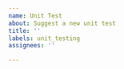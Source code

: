 ```yaml
---
name: Unit Test
about: Suggest a new unit test
title: ''
labels: unit_testing
assignees: ''

---
```


